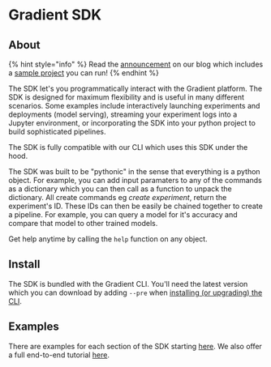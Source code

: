 # Gradient SDK

## About

{% hint style="info" %}
Read the [announcement](https://blog.paperspace.com/new-gradient-sdk/) on our blog which includes a [sample project](https://ml-showcase.paperspace.com/projects/gradient-python-sdk-end-to-end-example) you can run!
{% endhint %}

The SDK let's you programmatically interact with the Gradient platform.  The SDK is designed for maximum flexibility and is useful in many different scenarios.  Some examples include interactively launching experiments and deployments \(model serving\), streaming your experiment logs into a Jupyter environment, or incorporating the SDK into your python project to build sophisticated pipelines.  

The SDK is fully compatible with our CLI which uses this SDK under the hood.  

The SDK was built to be "pythonic" in the sense that everything is a python object.  For example, you can add input paramaters to any of the commands as a dictionary which you can then call as a function to unpack the dictionary.  All create commands eg _create experiment_, return the experiment's ID.  These IDs can then be easily be chained together to create a pipeline.  For example, you can query a model for it's accuracy and compare that model to other trained models. 

Get help anytime by calling the `help` function on any object.  

## Install

The SDK is bundled with the Gradient CLI.  You'll need the latest version which you can download by adding `--pre` when [installing \(or upgrading\) the CLI](../../get-started/install-the-cli.md).  

## Examples

There are examples for each section of the SDK starting [here](projects-client.md).  We also offer a full end-to-end tutorial [here](../sdk-tutorial.md).

